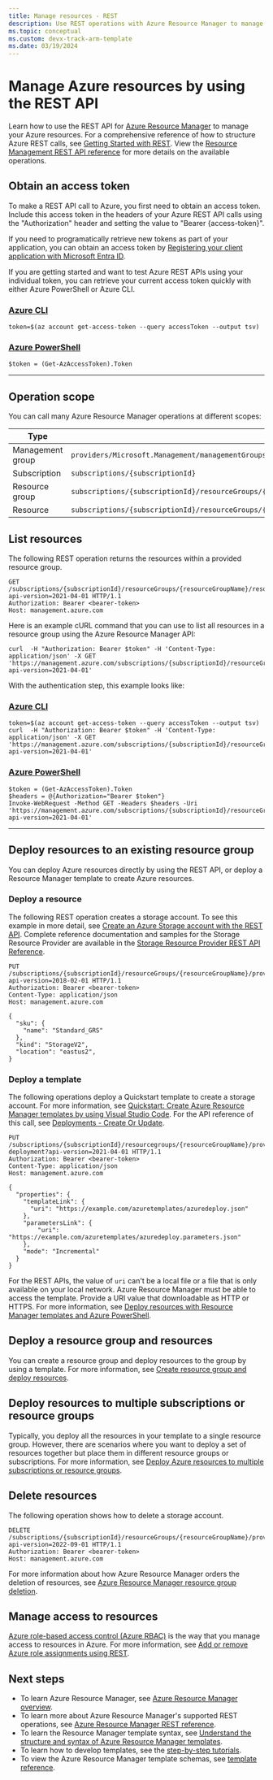 ```yaml
---
title: Manage resources - REST
description: Use REST operations with Azure Resource Manager to manage your resources. Shows how to read, deploy, and delete resources. 
ms.topic: conceptual
ms.custom: devx-track-arm-template
ms.date: 03/19/2024
---
```


# Manage Azure resources by using the REST API

Learn how to use the REST API for [Azure Resource Manager](overview.md) to manage your Azure resources. For a comprehensive reference of how to structure Azure REST calls, see [Getting Started with REST](/rest/api/azure/). View the [Resource Management REST API reference](/rest/api/resources/) for more details on the available operations.

## Obtain an access token
To make a REST API call to Azure, you first need to obtain an access token. Include this access token in the headers of your Azure REST API calls using the "Authorization" header and setting the value to "Bearer {access-token}".

If you need to programatically retrieve new tokens as part of your application, you can obtain an access token by [Registering your client application with Microsoft Entra ID](/rest/api/azure/#register-your-client-application-with-azure-ad).

If you are getting started and want to test Azure REST APIs using your individual token, you can retrieve your current access token quickly with either Azure PowerShell or Azure CLI.

### [Azure CLI](#tab/azure-cli)
```azurecli-interactive
token=$(az account get-access-token --query accessToken --output tsv)
```

### [Azure PowerShell](#tab/azure-powershell)
```azurepowershell-interactive
$token = (Get-AzAccessToken).Token
```

---

## Operation scope
You can call many Azure Resource Manager operations at different scopes:

| Type | Scope |
| --- | --- |
| Management group | `providers/Microsoft.Management/managementGroups/{managementGroupId}` |
| Subscription | `subscriptions/{subscriptionId}` |
| Resource group | `subscriptions/{subscriptionId}/resourceGroups/{resourceGroupName}` |
| Resource | `subscriptions/{subscriptionId}/resourceGroups/{resourceGroupName}/providers/{resourceProviderName}/{resourceType}/{resourceName}` |

## List resources
The following REST operation returns the resources within a provided resource group.

```http
GET /subscriptions/{subscriptionId}/resourceGroups/{resourceGroupName}/resources?api-version=2021-04-01 HTTP/1.1
Authorization: Bearer <bearer-token>
Host: management.azure.com
```

Here is an example cURL command that you can use to list all resources in a resource group using the Azure Resource Manager API:
```curl
curl  -H "Authorization: Bearer $token" -H 'Content-Type: application/json' -X GET 'https://management.azure.com/subscriptions/{subscriptionId}/resourceGroups/{resourceGroupName}/resources?api-version=2021-04-01'
```


With the authentication step, this example looks like:
### [Azure CLI](#tab/azure-cli)
```azurecli-interactive
token=$(az account get-access-token --query accessToken --output tsv)
curl  -H "Authorization: Bearer $token" -H 'Content-Type: application/json' -X GET 'https://management.azure.com/subscriptions/{subscriptionId}/resourceGroups/{resourceGroupName}/resources?api-version=2021-04-01'
```

### [Azure PowerShell](#tab/azure-powershell)
```azurepowershell-interactive
$token = (Get-AzAccessToken).Token
$headers = @{Authorization="Bearer $token"}
Invoke-WebRequest -Method GET -Headers $headers -Uri 'https://management.azure.com/subscriptions/{subscriptionId}/resourceGroups/{resourceGroupName}/resources?api-version=2021-04-01'
```

---

## Deploy resources to an existing resource group

You can deploy Azure resources directly by using the REST API, or deploy a Resource Manager template to create Azure resources.

### Deploy a resource

The following REST operation creates a storage account. To see this example in more detail, see [Create an Azure Storage account with the REST API](/rest/api/storagerp/storage-sample-create-account). Complete reference documentation and samples for the Storage Resource Provider are available in the [Storage Resource Provider REST API Reference](/rest/api/storagerp/).

```http
PUT /subscriptions/{subscriptionId}/resourceGroups/{resourceGroupName}/providers/Microsoft.Storage/storageAccounts/{accountName}?api-version=2018-02-01 HTTP/1.1
Authorization: Bearer <bearer-token>
Content-Type: application/json
Host: management.azure.com

{
  "sku": {
    "name": "Standard_GRS"
  },
  "kind": "StorageV2",
  "location": "eastus2",
}
```

### Deploy a template

The following operations deploy a Quickstart template to create a storage account. For more information, see [Quickstart: Create Azure Resource Manager templates by using Visual Studio Code](../templates/quickstart-create-templates-use-visual-studio-code.md). For the API reference of this call, see [Deployments - Create Or Update](/rest/api/resources/deployments/create-or-update).


```http
PUT /subscriptions/{subscriptionId}/resourcegroups/{resourceGroupName}/providers/Microsoft.Resources/deployments/my-deployment?api-version=2021-04-01 HTTP/1.1
Authorization: Bearer <bearer-token>
Content-Type: application/json
Host: management.azure.com

{
  "properties": {
    "templateLink": {
      "uri": "https://example.com/azuretemplates/azuredeploy.json"
    },
    "parametersLink": {
        "uri": "https://example.com/azuretemplates/azuredeploy.parameters.json"
    },
    "mode": "Incremental"
  }
}
```
For the REST APIs, the value of `uri` can't be a local file or a file that is only available on your local network. Azure Resource Manager must be able to access the template. Provide a URI value that downloadable as HTTP or HTTPS.
For more information, see [Deploy resources with Resource Manager templates and Azure PowerShell](../templates/deploy-powershell.md).

## Deploy a resource group and resources

You can create a resource group and deploy resources to the group by using a template. For more information, see [Create resource group and deploy resources](../templates/deploy-to-subscription.md#resource-groups).

## Deploy resources to multiple subscriptions or resource groups

Typically, you deploy all the resources in your template to a single resource group. However, there are scenarios where you want to deploy a set of resources together but place them in different resource groups or subscriptions. For more information, see [Deploy Azure resources to multiple subscriptions or resource groups](../templates/deploy-to-resource-group.md).

## Delete resources

The following operation shows how to delete a storage account.

```http
DELETE /subscriptions/{subscriptionId}/resourceGroups/{resourceGroupName}/providers/Microsoft.Storage/storageAccounts/{accountName}?api-version=2022-09-01 HTTP/1.1
Authorization: Bearer <bearer-token>
Host: management.azure.com
```

For more information about how Azure Resource Manager orders the deletion of resources, see [Azure Resource Manager resource group deletion](delete-resource-group.md).

## Manage access to resources

[Azure role-based access control (Azure RBAC)](../../role-based-access-control/overview.md) is the way that you manage access to resources in Azure. For more information, see [Add or remove Azure role assignments using REST](../../role-based-access-control/role-assignments-rest.md).

## Next steps

- To learn Azure Resource Manager, see [Azure Resource Manager overview](overview.md).
- To learn more about Azure Resource Manager's supported REST operations, see [Azure Resource Manager REST reference](/rest/api/resources/).
- To learn the Resource Manager template syntax, see [Understand the structure and syntax of Azure Resource Manager templates](../templates/syntax.md).
- To learn how to develop templates, see the [step-by-step tutorials](../index.yml).
- To view the Azure Resource Manager template schemas, see [template reference](/azure/templates/).

